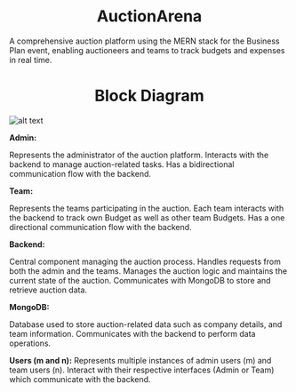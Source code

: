 <h1 align="center">
  AuctionArena
</h1>

A comprehensive auction platform using the MERN stack for the Business Plan event, enabling auctioneers 
and teams to track budgets and expenses in real time.

<h1 align="center">
  Block Diagram
</h1>

![alt text](https://i.postimg.cc/VNXFPYb2/Screenshot-2024-07-30-230226.png)


**Admin:**

Represents the administrator of the auction platform.
Interacts with the backend to manage auction-related tasks.
Has a bidirectional communication flow with the backend.

**Team:**

Represents the teams participating in the auction.
Each team interacts with the backend to track own Budget as well as other team Budgets.
Has a one directional communication flow with the backend.

**Backend:**

Central component managing the auction process.
Handles requests from both the admin and the teams.
Manages the auction logic and maintains the current state of the auction.
Communicates with MongoDB to store and retrieve auction data.

**MongoDB:**

Database used to store auction-related data such as company details, and team information.
Communicates with the backend to perform data operations.

**Users (m and n):**
Represents multiple instances of admin users (m) and team users (n).
Interact with their respective interfaces (Admin or Team) which communicate with the backend.
